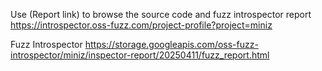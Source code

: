 Use (Report link) to browse the source code and fuzz introspector report https://introspector.oss-fuzz.com/project-profile?project=miniz

Fuzz Introspector
https://storage.googleapis.com/oss-fuzz-introspector/miniz/inspector-report/20250411/fuzz_report.html


